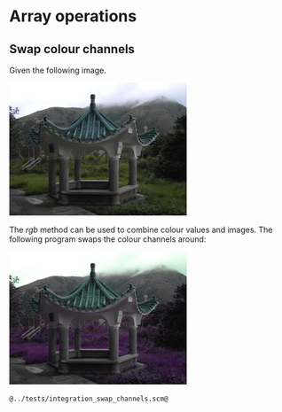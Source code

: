 # Array operations
## Swap colour channels

Given the following image.

![](pavillion.jpg "Test input image")

The *rgb* method can be used to combine colour values and images. The following program swaps the colour channels around:

![](swap-channels.jpg "Image with colour channels swapped")

```Scheme
@../tests/integration_swap_channels.scm@
```
